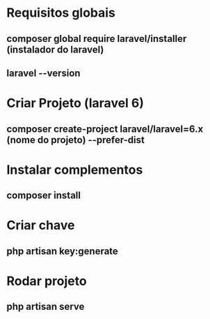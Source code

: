 # Requisitos globais
## composer global require laravel/installer (instalador do laravel)
## laravel --version

# Criar Projeto (laravel 6)
## composer create-project laravel/laravel=6.x (nome do projeto) --prefer-dist

# Instalar complementos
## composer install

# Criar chave
## php artisan key:generate

# Rodar projeto
## php artisan serve
